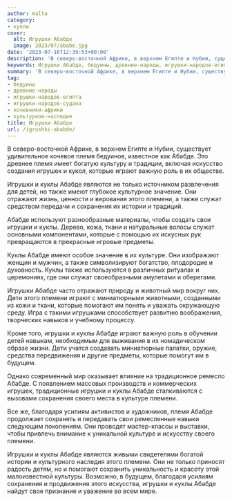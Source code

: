 ```yaml
---
author: malta
category:
- куклы
cover:
  alt: Игрушки Абабде
  image: 2023/07/ababe.jpg
date: '2023-07-16T12:39:53+00:00'
description: 'В северо-восточной Африке, в верхнем Египте и Нубии, существует удивительное кочевое племя бедуинов, известное как Абабде. Это древнее племя имеет богатую...'
keywords: Игрушки Абабде, бедуины, древние-народы, игрушки-народов-египта, игрушки-народов-судана, кочевники-африки, культурное-наследие, абабде, куклы, игрушки, племени, которые, также, племя, играют, служат, сохранения, культуре, игрушек, важную, роль, являются
summary: 'В северо-восточной Африке, в верхнем Египте и Нубии, существует удивительное кочевое племя бедуинов, известное как Абабде. Это древнее племя имеет богатую...'
tag:
- бедуины
- древние-народы
- игрушки-народов-египта
- игрушки-народов-судана
- кочевники-африки
- культурное-наследие
title: Игрушки Абабде
url: /igrushki-ababde/
---
```


В северо-восточной Африке, в верхнем Египте и Нубии, существует удивительное кочевое племя бедуинов, известное как Абабде. Это древнее племя имеет богатую культуру и традиции, включая искусство создания игрушек и кукол, которые играют важную роль в их обществе.

Игрушки и куклы Абабде являются не только источником развлечения для детей, но также имеют глубокое культурное значение. Они отражают жизнь, ценности и верования этого племени, а также служат средством передачи и сохранения их истории и традиций.

Абабде используют разнообразные материалы, чтобы создать свои игрушки и куклы. Дерево, кожа, ткани и натуральные волосы служат основными компонентами, которые с помощью их искусных рук превращаются в прекрасные игровые предметы.

Куклы Абабде имеют особое значение в их культуре. Они изображают женщин и мужчин, а также символизируют богатство, плодородие и духовность. Куклы также используются в различных ритуалах и церемониях, где они служат своеобразными амулетами и оберегами.

Игрушки Абабде часто отражают природу и животный мир вокруг них. Дети этого племени играют с миниатюрными животными, созданными из кожи и ткани, которые помогают им понять и уважать окружающую среду. Игра с такими игрушками способствует развитию воображения, творческих навыков и учебному процессу.

Кроме того, игрушки и куклы Абабде играют важную роль в обучении детей навыкам, необходимым для выживания в их номадическом образе жизни. Дети учатся создавать миниатюрные палатки, оружие, средства передвижения и другие предметы, которые помогут им в будущем.

Однако современный мир оказывает влияние на традиционное ремесло Абабде. С появлением массовых производств и коммерческих игрушек, традиционные игрушки и куклы Абабде сталкиваются с вызовами сохранения своего места в культуре племени.

Все же, благодаря усилиям активистов и художников, племя Абабде продолжает сохранять и передавать свои ремесленные навыки следующим поколениям. Они проводят мастер-классы и выставки, чтобы привлечь внимание к уникальной культуре и искусству своего племени.

Игрушки и куклы Абабде являются живыми свидетелями богатой истории и культурного наследия этого племени. Они не только приносят радость детям, но и помогают сохранить уникальность и красоту этой малоизвестной культуры. Возможно, в будущем, благодаря усилиям сохранения и продвижения этого искусства, игрушки и куклы Абабде найдут свое признание и уважение во всем мире.